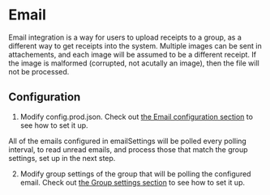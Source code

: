 # Email

Email integration is a way for users to upload receipts to a group, as a different way to get receipts into the system.
Multiple images can be sent in attachements, and each image will be assumed to be a different receipt. If the image is
malformed (corrupted, not acutally an image), then the file will not be processed.

## Configuration

1. Modify config.prod.json. Check out [the Email configuration section](/docs/next/configuration#emailsettings) to see
   how to set it up.

All of the emails configured in emailSettings will be polled every polling interval, to read unread emails, and process
those that match the group settings, set up in the next step.

2. Modify group settings of the group that will be polling the configured email. Check
   out [the Group settings section](/docs/next/concepts/groups/managing-groups#group-setitings) to see how to set it up.
